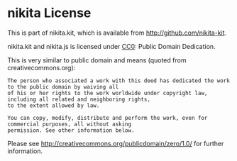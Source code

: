 # nikita License

This is part of nikita.kit, which is available from http://github.com/nikita-kit.

nikita.kit and nikita.js is licensed under [CC0](http://creativecommons.org/publicdomain/zero/1.0/): Public Domain Dedication.

This is very similar to public domain and means (quoted from creativecommons.org):

    The person who associated a work with this deed has dedicated the work to the public domain by waiving all
    of his or her rights to the work worldwide under copyright law, including all related and neighboring rights,
    to the extent allowed by law.

    You can copy, modify, distribute and perform the work, even for commercial purposes, all without asking
    permission. See other information below.

Please see http://creativecommons.org/publicdomain/zero/1.0/ for further information.
